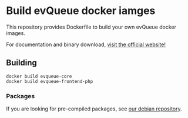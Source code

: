 # Build evQueue docker iamges

This repository provides Dockerfile to build your own evQueue docker images.

For documentation and binary download, [visit the official website!](http://www.evqueue.net/)

## Building

``` 
docker build evqueue-core
docker build evqueue-frontend-php
```

### Packages

If you are looking for pre-compiled packages, see [our debian repository](https://packagecloud.io/coldsource/evqueue).
